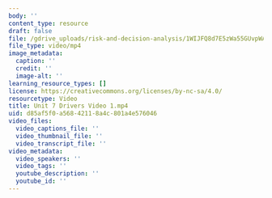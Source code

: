 ```yaml
---
body: ''
content_type: resource
draft: false
file: /gdrive_uploads/risk-and-decision-analysis/1WIJFQ8d7E5zWa55GUvpWARCYMFkfZwd2/unit-7-drivers-video-1.mp4
file_type: video/mp4
image_metadata:
  caption: ''
  credit: ''
  image-alt: ''
learning_resource_types: []
license: https://creativecommons.org/licenses/by-nc-sa/4.0/
resourcetype: Video
title: Unit 7 Drivers Video 1.mp4
uid: d85af5f0-a568-4211-8a4c-801a4e576046
video_files:
  video_captions_file: ''
  video_thumbnail_file: ''
  video_transcript_file: ''
video_metadata:
  video_speakers: ''
  video_tags: ''
  youtube_description: ''
  youtube_id: ''
---
```

